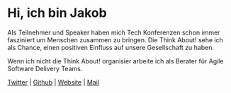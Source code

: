 # Hi, ich bin Jakob

Als Teilnehmer und Speaker haben mich Tech Konferenzen schon immer fasziniert
um Menschen zusammen zu bringen. Die Think About! sehe ich als Chance, einen
positiven Einfluss auf unsere Gesellschaft zu haben.

Wenn ich nicht die Think About! organisier arbeite ich als Berater für Agile
Software Delivery Teams.

[Twitter](https://twitter.com/hldrbm) |
[Github](https://github.com/holderbaum) |
[Website](https://holderbaum.io/) |
[Mail](mailto:jakob@think-about.io)
